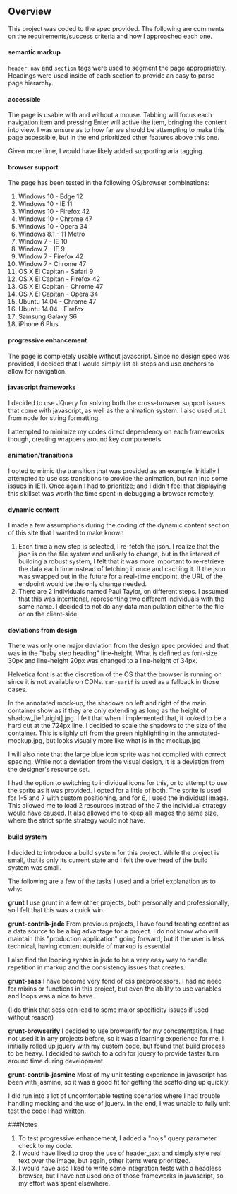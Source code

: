 ## Overview
This project was coded to the spec provided.  The following are comments on the requirements/success criteria and how I approached each one.

#### semantic markup
`header`, `nav` and `section` tags were used to segment the page appropriately.  Headings were used inside of each section to provide an easy to parse page hierarchy.
#### accessible
The page is usable with and without a mouse.  Tabbing will focus each navigation item and pressing Enter will active the item, bringing the content into view.
I was unsure as to how far we should be attempting to make this page accessible, but in the end prioritized other features above this one.

Given more time, I would have likely added supporting aria tagging.
#### browser support
The page has been tested in the following OS/browser combinations:
1. Windows 10 - Edge 12
1. Windows 10 - IE 11
1. Windows 10 - Firefox 42
1. Windows 10 - Chrome 47
1. Windows 10 - Opera 34
1. Windows 8.1 - 11 Metro
1. Window 7 - IE 10
1. Window 7 - IE 9
1. Window 7 - Firefox 42
1. Window 7 - Chrome 47
1. OS X El Capitan - Safari 9
1. OS X El Capitan - Firefox 42
1. OS X El Capitan - Chrome 47
1. OS X El Capitan - Opera 34
1. Ubuntu 14.04 - Chrome 47
1. Ubuntu 14.04 - Firefox
1. Samsung Galaxy S6
1. iPhone 6 Plus

#### progressive enhancement
The page is completely usable without javascript.  Since no design spec was provided, I decided that I would simply list all steps and use anchors to allow for navigation.

#### javascript frameworks
I decided to use JQuery for solving both the cross-browser support issues that come with javascript, as well as the animation system.  I also used `util` from node for string formatting.

I attempted to minimize my codes direct dependency on each frameworks though, creating wrappers around key componenets.

#### animation/transitions
I opted to mimic the transition that was provided as an example.  Initially I attempted to use css transitions to provide the animation, but ran into some issues in IE11.  Once again I had to prioritize; and I didn't feel that displaying this skillset was worth the time spent in debugging a browser remotely.

#### dynamic content
I made a few assumptions during the coding of the dynamic content section of this site that I wanted to make known
1. Each time a new step is selected, I re-fetch the json.  I realize that the json is on the file system and unlikely to change, but in the interest of building a robust system, I felt that it was more important to re-retrieve the data each time instead of fetching it once and caching it.  If the json was swapped out in the future for a real-time endpoint, the URL of the endpoint would be the only change needed.
2. There are 2 individuals named Paul Taylor, on different steps.  I assumed that this was intentional, representing two different individuals with the same name.  I decided to not do any data manipulation either to the file or on the client-side.

#### deviations from design
There was only one major deviation from the design spec provided and that was in the "baby step heading" line-height.  What is defined as font-size 30px and line-height 20px was changed to a line-height of 34px.

Helvetica font is at the discretion of the OS that the browser is running on since it is not available on CDNs.  `san-sarif` is used as a fallback in those cases.

In the annotated mock-up, the shadows on left and right of the main container show as if they are only extending as long as the height of shadow_[left/right].jpg.  I felt that when I implemented that, it looked to be a hard cut at the 724px line.  I decided to scale the shadows to the size of the container.  This is slighly off from the green highlighting in the annotated-mockup.jpg, but looks visually more like what is in the mockup.jpg

I will also note that the large blue icon sprite was not compiled with correct spacing.  While not a deviation from the visual design, it is a deviation from the designer's resource set.

I had the option to switching to individual icons for this, or to attempt to use the sprite as it was provided.  I opted for a little of both.
The sprite is used for 1-5 and 7 with custom positioning, and for 6, I used the individual image.  This allowed me to load 2 resources instead of the 7 the individual strategy would have caused.  It also allowed me to keep all images the same size, where the strict sprite strategy would not have.

#### build system
I decided to introduce a build system for this project.  While the project is small, that is only its current state and I felt the overhead of the build system was small.

The following are a few of the tasks I used and a brief explanation as to why:

**grunt**
I use grunt in a few other projects, both personally and professionally, so I felt that this was a quick win.

**grunt-contrib-jade**
From previous projects, I have found treating content as a data source to be a big advantage for a project.  I do not know who will maintain this "production application" going forward, but if the user is less technical, having content outside of markup is essential.

I also find the looping syntax in jade to be a very easy way to handle repetition in markup and the consistency issues that creates.

**grunt-sass**
I have become very fond of css preprocessors.  I had no need for mixins or functions in this project, but even the ability to use variables and loops was a nice to have.

(I do think that scss can lead to some major specificity issues if used without reason)

**grunt-browserify**
I decided to use browserify for my concatentation.  I had not used it in any projects before, so it was a learning experience for me.  I initially rolled up jquery with my custom code, but found that build process to be heavy.  I decided to switch to a cdn for jquery to provide faster turn around time during development.

**grunt-contrib-jasmine**
Most of my unit testing experience in javascript has been with jasmine, so it was a good fit for getting the scaffolding up quickly.

I did run into a lot of uncomfortable testing scenarios where I had trouble handling mocking and the use of jquery.  In the end, I was unable to fully unit test the code I had written.

###Notes
1. To test progressive enhancement, I added a "nojs" query parameter check to my code.
2. I would have liked to drop the use of header_text and simply style real text over the image, but again, other items were prioritized.
3. I would have also liked to write some integration tests with a headless browser, but I have not used one of those frameworks in javascript, so my effort was spent elsewhere.
